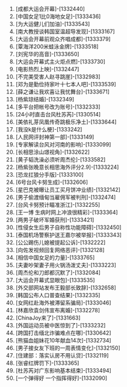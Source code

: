 
1. [成都大运会开幕]-[1332440]
1. [中国女足1比0海地女足]-[1333436]
1. [为大运健儿们加油]-[1333543]
1. [南大教授谈韩国室温超导发现]-[1333167]
1. [大运会开幕前观众齐唱成都]-[1333379]
1. [覃海洋200米蛙泳金牌]-[1333518]
1. [刘宪华的高音]-[1333650]
1. [大运会开幕式主火炬点燃]-[1333730]
1. [电影热烈上映]-[1332447]
1. [不完美受害人赵寻跳崖]-[1332983]
1. [邓为是勤俭持家叶十七本人吧]-[1333539]
1. [薛之谦让我欢喜让我忧舞台]-[1333671]
1. [杨紫琼结婚]-[1332349]
1. [多平台把帐号改为账号]-[1332333]
1. [24小时直击台风杜苏芮]-[1330514]
1. [美依礼芽凤凰传奇跳极乐净土]-[1333644]
1. [我没k是什么梗]-[1333242]
1. [人民网评封神第一部]-[1333149]
1. [专家解读台风对河南的影响]-[1333099]
1. [长相思涂山璟视角]-[1332622]
1. [黄子韬洗澡必须听周杰伦]-[1333582]
1. [杨紫张晚意长相思海外评分2.9]-[1333224]
1. [恐龙扛狼分手版]-[1333100]
1. [6号台风卡努生成]-[1332606]
1. [星巴克被曝让员工买月饼冲业绩]-[1332142]
1. [男子偷渡缅甸当雇佣军被判刑]-[1332474]
1. [台风卡努预计瞄准浙江]-[1332255]
1. [王一博 生病时网上冲浪很精彩]-[1333364]
1. [两男子破坏军婚获刑]-[1333421]
1. [性侵女生后男子自称性功能障碍]-[1332450]
1. [泰国机场警察护送王嘉尔被举报]-[1333343]
1. [公公踢伤儿媳被提起公诉]-[1332222]
1. [向佐发视频回复网络恶评]-[1332128]
1. [相信中国女足的力量]-[1333765]
1. [夫妻吵架妻子用火锅汤泼丈夫]-[1333223]
1. [周杰伦和刀郎都沉默了]-[1332084]
1. [大运会开幕式显眼包]-[1333535]
1. [外交部网站发布王毅部长致辞]-[1332658]
1. [韩国公布人口普查结果]-[1332335]
1. [女网红赴海外被滞留系骗局]-[1333046]
1. [林嘉欣袁剑伟宣布离婚]-[1332278]
1. [ChinaJoy来了]-[1331663]
1. [外国运动员被中医惊到了]-[1333232]
1. [跨国打击缅北诈骗难点在哪]-[1330642]
1. [熊猫血姐妹花10年献血14次]-[1332734]
1. [男子接女友下班的一周表情变化]-[1332150]
1. [住建部：落实认房不用认贷]-[1332119]
1. [张睿红牌罚下]-[1333365]
1. [杜苏芮对广东影响基本结束]-[1333494]
1. [一个弹得好 一个指挥得好]-[1332090]